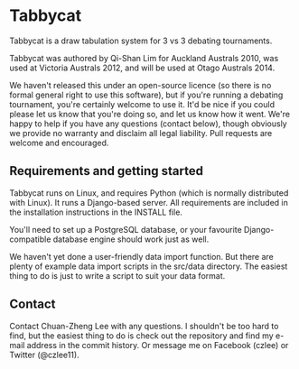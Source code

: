 Tabbycat
========

Tabbycat is a draw tabulation system for 3 vs 3 debating tournaments.

Tabbycat was authored by Qi-Shan Lim for Auckland Australs 2010, was used at Victoria
Australs 2012, and will be used at Otago Australs 2014.

We haven't released this under an open-source licence (so there is no formal general
right to use this software), but if you're running a debating tournament, you're 
certainly welcome to use it.  It'd be nice if you could please let us know that 
you're doing so, and let us know how it went.  We're happy to help if you have any
questions (contact below), though obviously we provide no warranty and disclaim all
legal liability.  Pull requests are welcome and encouraged.

Requirements and getting started
--------------------------------
Tabbycat runs on Linux, and requires Python (which is normally distributed with
Linux).  It runs a Django-based server.  All requirements are included in the
installation instructions in the INSTALL file.

You'll need to set up a PostgreSQL database, or your favourite Django-compatible
database engine should work just as well.

We haven't yet done a user-friendly data import function.  But there are plenty
of example data import scripts in the src/data directory.  The easiest thing to do
is just to write a script to suit your data format.

Contact
-------
Contact Chuan-Zheng Lee with any questions.  I shouldn't be too hard to find, but
the easiest thing to do is check out the repository and find my e-mail address
in the commit history.  Or message me on Facebook (czlee) or Twitter (@czlee11).
